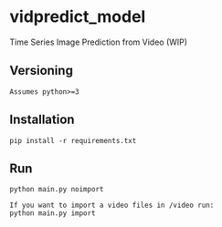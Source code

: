 # vidpredict_model
Time Series Image Prediction from Video (WIP)

## Versioning
    Assumes python>=3

## Installation
    pip install -r requirements.txt

## Run
    python main.py noimport

    If you want to import a video files in /video run:
    python main.py import


